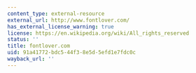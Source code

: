```yaml
---
content_type: external-resource
external_url: http://www.fontlover.com/
has_external_license_warning: true
license: https://en.wikipedia.org/wiki/All_rights_reserved
status: ''
title: fontlover.com
uid: 91a41772-bdc5-44f3-8e5d-5efd1e7fdc0c
wayback_url: ''
---
```

